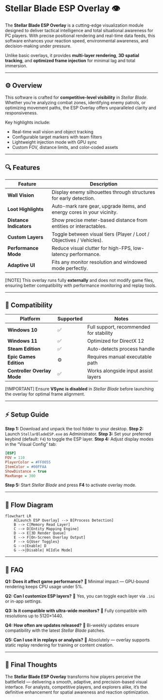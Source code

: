 # Stellar Blade ESP Overlay 👁

The **Stellar Blade ESP Overlay** is a cutting-edge visualization module designed to deliver tactical intelligence and total situational awareness for PC players. With precise positional rendering and real-time data feeds, this software enhances your reaction speed, environmental awareness, and decision-making under pressure.

Unlike basic overlays, it provides **multi-layer rendering**, **3D spatial tracking**, and **optimized frame injection** for minimal lag and total immersion.

---

## ⚙️ Overview

This software is crafted for **competitive-level visibility** in *Stellar Blade*. Whether you’re analyzing combat zones, identifying enemy patrols, or optimizing movement paths, the ESP Overlay offers unparalleled clarity and responsiveness.

Key highlights include:

* Real-time wall vision and object tracking
* Configurable target markers with team filters
* Lightweight injection mode with GPU sync
* Custom FOV, distance limits, and color-coded assets

---

## 🔍 Features

| Feature                 | Description                                                            |
| ----------------------- | ---------------------------------------------------------------------- |
| **Wall Vision**         | Display enemy silhouettes through structures for early detection.      |
| **Loot Highlights**     | Auto-mark rare gear, upgrade items, and energy cores in your vicinity. |
| **Distance Indicators** | Show precise meter-based distance from entities or interactables.      |
| **Custom Layers**       | Toggle between visual tiers (Player / Loot / Objectives / Vehicles).   |
| **Performance Mode**    | Reduce visual clutter for high-FPS, low-latency performance.           |
| **Adaptive UI**         | Fits any monitor resolution and windowed mode perfectly.               |

[!NOTE]
This overlay runs fully **externally** and does not modify game files, ensuring better compatibility with performance monitoring and replay tools.

---

## 🧩 Compatibility

| Platform                    | Supported | Notes                                   |
| --------------------------- | --------- | --------------------------------------- |
| **Windows 10**              | ✅         | Full support, recommended for stability |
| **Windows 11**              | ✅         | Optimized for DirectX 12                |
| **Steam Edition**           | ✅         | Auto-detects process handle             |
| **Epic Games Edition**      | ⚙️        | Requires manual executable path         |
| **Controller Overlay Mode** | ✅         | Works alongside input assist layers     |

[!IMPORTANT]
Ensure **VSync is disabled** in *Stellar Blade* before launching the overlay for optimal frame alignment.

---

## ⚡️ Setup Guide

**Step 1:** Download and unpack the tool folder to your desktop.
**Step 2:** Launch `StellarBladeESP.exe` as Administrator.
**Step 3:** Set your preferred keybind (default: `F4`) to toggle the ESP layer.
**Step 4:** Adjust display modes in the “Visual Config” tab:

```ini
[ESP]
FOV = 110
PlayerColor = #FF0055
ItemColor = #00FFAA
ShowDistance = true
MaxRange = 300
```

**Step 5:** Start *Stellar Blade* and press **F4** to activate overlay mode.

---

## 🧠 Flow Diagram

```mermaid
flowchart LR
    A[Launch ESP Overlay] --> B[Process Detection]
    B --> C[Memory Read Layer]
    C --> D[Entity Mapping Engine]
    D --> E[3D Render Queue]
    E --> F[On-Screen Overlay Output]
    F --> G{User Toggles}
    G -->|Enable| D
    G -->|Disable| H[Idle Mode]
```

---

## 💬 FAQ

**Q1: Does it affect game performance?**
🔹 Minimal impact — GPU-bound rendering keeps CPU usage under 5%.

**Q2: Can I customize ESP layers?**
🔹 Yes, you can toggle each layer via `.ini` or in-app settings.

**Q3: Is it compatible with ultra-wide monitors?**
🔹 Fully compatible with resolutions up to 5120×1440.

**Q4: How often are updates released?**
🔹 Bi-weekly updates ensure compatibility with the latest *Stellar Blade* patches.

**Q5: Can I use it in replays or analysis?**
🔹 Absolutely — overlay supports static replay rendering for training or content creation.

---

## 🧭 Final Thoughts

The **Stellar Blade ESP Overlay** transforms how players perceive the battlefield — delivering a smooth, adaptive, and precision-based visual interface. For analysts, competitive players, and explorers alike, it’s the definitive enhancement for spatial awareness and reaction optimization.
